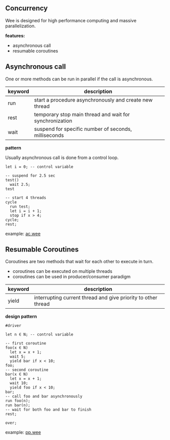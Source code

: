 ## Concurrency

Wee is designed for high performance computing and massive parallelization.

**features:**

* asynchronous call
* resumable coroutines 


## Asynchronous call

One or more methods can be run in parallel if the call is asynchronous.

keyword | description
--------|---------------------------------------------------------------
run     | start a procedure asynchronously and create new thread
rest    | temporary stop main thread and wait for synchronization
wait    | suspend for specific number of seconds, milliseconds


**pattern**

Usually asynchronous call is done from a control loop.

```
let i = 0; -- control variable

-- suspend for 2.5 sec
test() 
  wait 2.5;
test

-- start 4 threads
cycle
  run test;    
  let i = i + 1;    
  stop if x > 4;
cycle;
rest;
```

example: [ac.wee](../demo/ac.wee)

## Resumable Coroutines 

Coroutines are two methods that wait for each other to execute in turn.

* coroutines can be executed on multiple threads
* coroutines can be used in producer/consumer paradigm

keyword | description
--------|---------------------------------------------------------------
yield   | interrupting current thread and give priority to other thread


**design pattern**

```
#driver

let n ∈ N; -- control variable

-- first coroutine
foo(x ∈ N)
  let x = x + 1;
  wait 5;  
  yield bar if x < 10;
foo;
-- second coroutine
bar(x ∈ N) 
  let x = x + 1;
  wait 10;    
  yield foo if x < 10;
bar;
-- call foo and bar asynchronously
run foo(n);
run bar(n);
-- wait for both foo and bar to finish
rest;

over;
``` 

example: [pp.wee](../demo/pp.wee)
